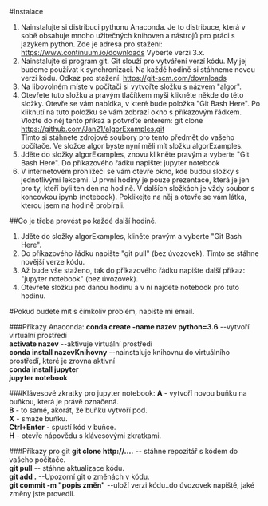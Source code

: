 #Instalace  
1. Nainstalujte si distribuci pythonu Anaconda. Je to distribuce, která v sobě obsahuje mnoho užitečných knihoven a nástrojů pro práci s jazykem python. Zde je adresa pro stažení: https://www.continuum.io/downloads Vyberte verzi 3.x. 
2. Nainstalujte si program git. Git slouží pro vytváření verzí kódu. My jej budeme používat k synchronizaci. Na každé hodině si stáhneme novou verzi kódu. Odkaz pro stažení: https://git-scm.com/downloads
3. Na libovolném míste v počítači si vytvořte složku s názvem "algor".
4. Otevřete tuto složku a pravým tlačítkem myši klikněte někde do této složky. Otevře se vám nabídka, v které bude položka "Git Bash Here". Po kliknutí na tuto položku se vám zobrazí okno s příkazovým řádkem. Vložte do něj tento příkaz a potvrďte enterem: git clone  https://github.com/Jan21/algorExamples.git  
Tímto si stáhnete zdrojové soubory pro tento předmět do vašeho počítače. Ve složce algor byste nyní měli mít složku algorExamples. 
5. Jděte do složky algorExamples, znovu klikněte pravým a vyberte "Git Bash Here". Do příkazového řádku napište: jupyter notebook
6. V internetovém prohlížeči se vám otevře okno, kde budou složky s jednotlivými lekcemi. U první hodiny je pouze prezentace, která je jen pro ty, kteří byli ten den na hodině. V dalších složkách je vždy soubor s koncovkou ipynb (notebook). Poklikejte na něj a otevře se vám látka, kterou jsem na hodině probírali.

##Co je třeba provést po každé další hodině.
1. Jděte do složky algorExamples, kliněte pravým a vyberte "Git Bash Here".
2. Do příkazového řádku napište "git pull" (bez úvozovek). Tímto se stáhne novější verze kódu.
3. Až bude vše staženo, tak do příkazového řádku napište další příkaz: "jupyter notebook" (bez úvozovek).
4. Otevřete složku pro danou hodinu a v ní najdete notebook pro tuto hodinu.

#Pokud budete mít s čímkoliv problém, napište mi email.


###Příkazy Anaconda:
**conda create -name nazev python=3.6**    --vytvoří virtuální přostředí  
**activate nazev**  --aktivuje virtuální prostředí  
**conda install nazevKnihovny**  --nainstaluje knihovnu do virtuálního prostředí, které je zrovna aktivní  
**conda install jupyter**  
**jupyter notebook** 

###Klávesové zkratky pro jupyter notebook:
**A** - vytvoří novou buňku na buňkou, která je právě označená.  
**B** - to samé, akorát, že buňku vytvoří pod.  
**X** - smaže buňku.  
**Ctrl+Enter** - spustí kód v buňce.  
**H** - otevře nápovědu s klávesovými zkratkami.  

###Příkazy pro git
**git clone http://....**  -- stáhne repozitář s kódem do vašeho počítače.  
**git pull** -- stáhne aktualizace kódu.  
**git add .**  --Upozorní git o změnách v kódu.  
**git commit -m "popis změn"** --uloží verzi kódu..do úvozovek napiště, jaké změny jste provedli.  



